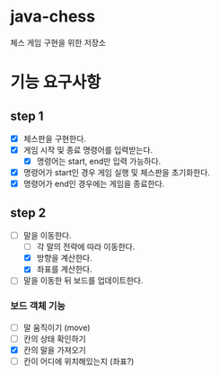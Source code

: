 # java-chess
체스 게임 구현을 위한 저장소

# 기능 요구사항
## step 1
- [x] 체스판을 구현한다.
- [x] 게임 시작 및 종료 명령어를 입력받는다.
    - [x] 명령어는 start, end만 입력 가능하다.
- [x] 명령어가 start인 경우 게임 실행 및 체스판을 초기화한다.
- [x] 명령어가 end인 경우에는 게임을 종료한다. 

## step 2
- [ ] 말을 이동한다.
  - [ ] 각 말의 전략에 따라 이동한다.
  - [x] 방향을 계산한다.
  - [x] 좌표를 계산한다.
- [ ] 말을 이동한 뒤 보드를 업데이트한다.

### 보드 객체 기능
- [ ] 말 움직이기 (move)
- [ ] 칸의 상태 확인하기 
- [x] 칸의 말을 가져오기
- [ ] 칸이 어디에 위치해있는지 (좌표?)
